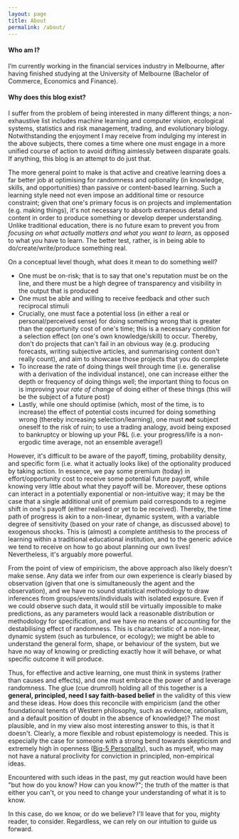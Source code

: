 ```yaml
---
layout: page
title: About
permalink: /about/
---
```


<h4> Who am I? </h4>

I’m currently working in the financial services industry in Melbourne, after having finished studying at the University of Melbourne (Bachelor of Commerce, Economics and Finance).

<h4> Why does this blog exist? </h4>

I suffer from the problem of being interested in many different things; a non-exhaustive list includes machine learning and computer vision, ecological systems, statistics and risk management, trading, and evolutionary biology. Notwithstanding the enjoyment I may receive from indulging my interest in the above subjects, there comes a time where one must engage in a more unified course of action to avoid drifting aimlessly between disparate goals. If anything, this blog is an attempt to do just that.

The more general point to make is that active and creative learning does a far better job at optimising for randomness and optionality (in knowledge, skills, and opportunities) than passive or content-based learning. Such a learning style need not even impose an additional time or resource constraint; given that one's primary focus is on projects and implementation (e.g. making things), it's not necessary to absorb extraneous detail and content in order to produce something or develop deeper understanding. Unlike traditional education, there is no future exam to prevent you from _focusing on what actually matters and what you want to learn_, as opposed to what you have to learn. The better test, rather, is in being able to do/create/write/produce something real.

On a conceptual level though, what does it mean to do something well? 
* One must be on-risk; that is to say that one's reputation must be on the line, and there must be a high degree of transparency and visibility in the output that is produced
* One must be able and willing to receive feedback and other such reciprocal stimuli
* Crucially, one must face a potential loss (in either a real or personal/perceived sense) for doing something wrong that is greater than the opportunity cost of one's time; this is a necessary condition for a selection effect (on one's own knowledge/skill) to occur. Thereby, don't do projects that can't fail in an obvious way (e.g. producing forecasts, writing subjective articles, and summarising content don't really count), and aim to showcase those projects that you do complete
* To increase the rate of doing things well through time (i.e. generalise with a derivation of the individual instance), one can increase either the depth or frequency of doing things well; the important thing to focus on is improving your _rate of change_ of doing either of these things (this will be the subject of a future post) 
* Lastly, while one should optimise (which, most of the time, is to increase) the effect of potential costs incurred for doing something wrong (thereby increasing selection/learning), one must **_not_** subject oneself to the risk of ruin; to use a trading analogy, avoid being exposed to bankruptcy or blowing up your P&L (i.e. your progress/life is a non-ergodic time average, not an ensemble average!)

However, it's difficult to be aware of the payoff, timing, probability density, and specific form (i.e. what it actually looks like) of the optionality produced by taking action. In essence, we pay some premium (today) in effort/opportunity cost to receive some potential future payoff, while knowing very little about what they payoff will be. Moreover, these options can interact in a potentially exponential or non-intuitive way; it may be the case that a single additional unit of premium paid corresponds to a regime shift in one's payoff (either realised or yet to be received). Thereby, the time path of progress is akin to a non-linear, dynamic system, with a variable degree of sensitivity (based on your rate of change, as discussed above) to exogenous shocks. This is (almost) a complete antithesis to the process of learning within a traditional educational institution, and to the generic advice we tend to receive on how to go about planning our own lives! Nevertheless, it's arguably more powerful. 

From the point of view of empiricism, the above approach also likely doesn't make sense. Any data we infer from our own experience is clearly biased by observation (given that one is simultaneously the agent and the observation), and we have no sound statistical methodology to draw inferences from groups/events/individuals with isolated exposure. Even if we could observe such data, it would still be virtually impossible to make predictions, as any parameters would lack a reasonable distribution or methodology for specification, and we have no means of accounting for the destabilising effect of randomness. This is characteristic of a non-linear, dynamic system (such as turbulence, or ecology); we might be able to understand the general form, shape, or behaviour of the system, but we have no way of knowing or predicting exactly how it will behave, or what specific outcome it will produce. 

Thus, for effective and active learning, one must think in systems (rather than causes and effects), and one must embrace the power of and leverage randomness. The glue (cue drumroll) holding all of this together is a __general, principled, need I say faith-based belief__ in the validity of this view and these ideas. How does this reconcile with empiricism (and the other foundational tenents of Western philosophy, such as evidence, rationalism, and a default position of doubt in the absence of knowledge)? The most plausible, and in my view also most interesting answer to this, is that it doesn't. Clearly, a more flexible and robust epistemology is needed. This is especially the case for someone with a strong bend towards skepticism and extremely high in openness ([Big-5 Personality](https://en.wikipedia.org/wiki/Big_Five_personality_traits)), such as myself, who may not have a natural proclivity for conviction in principled, non-empirical ideas. 

Encountered with such ideas in the past, my gut reaction would have been "but how do you know? How can you know?"; the truth of the matter is that either you can't, or you need to change your understanding of what it is to know. 

In this case, do we know, or do we believe? I'll leave that for you, mighty reader, to consider. Regardless, we can rely on our intuition to guide us forward. 











